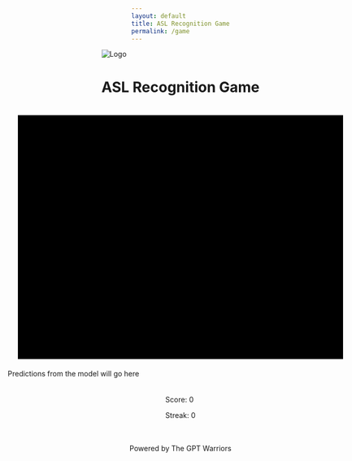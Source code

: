 ```yaml
---
layout: default
title: ASL Recognition Game
permalink: /game
---
```


<body>
  <div class="container">
    <div class="header">
      <img src="https://github.com/The-GPT-Warriors/ai-front/assets/109186517/8f289636-ccc8-402f-9bf0-1f466ef96436" alt="Logo" class="logo">
      <h1 class="title">ASL Recognition Game</h1>
    </div>
    <div class="main">
      <div class="camera"></div>
      <div id="prediction">Predictions from the model will go here</div>
    </div>
    <div class="scoreboard">
      <p>Score: <span id="score">0</span></p>
      <p>Streak: <span id="streak">0</span></p>
    </div>
    <div class="footer">
      <p class="footer-text">Powered by The GPT Warriors</p>
    </div>
  </div>
<script>
  let score = 0;
  let streak = 0;
  const aslSymbols = [
    'images/A.png',
    'images/B.png',
    'images/C.png',
    'images/D.png',
    'images/E.png',
    'images/F.png',
    'images/G.png',
    'images/H.png',
    'images/I.png',
    'images/J.png',
    'images/K.png',
    'images/L.png',
    'images/M.png',
    'images/N.png',
    'images/O.png',
    'images/P.png',
    'images/Q.png',
    'images/R.png',
    'images/S.png',
    'images/T.png',
    'images/U.png',
    'images/V.png',
    'images/W.png',
    'images/X.png',
    'images/Y.png',
    'images/Z.png'
  ];
  
  function startGame() {
      initializeWebcam(() => {
          setTimeout(displayRandomASLSymbol, 1000); // Start by showing webcam, then display symbol after 2 seconds
      });
  }
  
  function initializeWebcam(callback) {
      const video = document.createElement('video');
      const constraints = { video: true };
      navigator.mediaDevices.getUserMedia(constraints)
        .then((stream) => {
          video.srcObject = stream;
          video.onloadedmetadata = () => {
            video.play();
          };
          document.querySelector('.camera').innerHTML = '';
          document.querySelector('.camera').appendChild(video);
          callback(); // Call the callback function to continue the game flow
        })
        .catch((err) => {
          console.error(err);
        });
  }
  
  function displayRandomASLSymbol() {
      const randomIndex = Math.floor(Math.random() * aslSymbols.length);
      const symbolPath = aslSymbols[randomIndex];
      // Replace webcam with image
      document.querySelector('.camera').innerHTML = `<img src="${symbolPath}" alt="ASL Symbol" style="width: 100%;">`;
      setTimeout(() => {
          initializeWebcam(captureImageForRecognition); // Switch back to webcam and prepare for gesture capture
      }, 2000); // Display symbol for 5 seconds
  }
  
  function captureImageForRecognition() {
      console.log("Ready to capture user's gesture");
      // Logic to capture the gesture goes here
      // For now, simulate recognition result after a delay
      setTimeout(() => {
          checkRecognitionResult({ isCorrect: Math.random() > 0.5 }); // Randomly decide if the gesture was correct
      }, 5000); // Give user time to replicate symbol
  }
  
  function checkRecognitionResult(result) {
      if (result.isCorrect) {
          score += 10;
          streak += 1;
      } else {
          streak = 0; // Reset streak if wrong
      }
      updateScoreboard();
      setTimeout(startGame, 1000); // Wait a bit before starting the next round
  }
  
  function updateScoreboard() {
      document.getElementById('score').textContent = score;
      document.getElementById('streak').textContent = streak;
  }
  
  startGame();
</script>
  <style>
  body, .container {
    display: flex;
    flex-direction: column;
    align-items: center;
    justify-content: center;
  }

  .camera {
    width: 640px;
    height: 480px;
    background: #000;
    margin: 20px;
    display: flex; /* Ensure the camera div can properly align its children */
    justify-content: center; /* Center-align children horizontally */
    align-items: center; /* Center-align children vertically */
    overflow: hidden; /* Hide parts of the image that exceed the div dimensions */
  }

  .camera img {
    width: 100%;  /* Match the width of the camera div */
    height: 100%; /* Match the height of the camera div */
    object-fit: contain; /* Ensure the image maintains its aspect ratio */
  }

  .scoreboard {
    margin: 20px;
  }

  /* Add more styles as needed */
</style>
</body>
